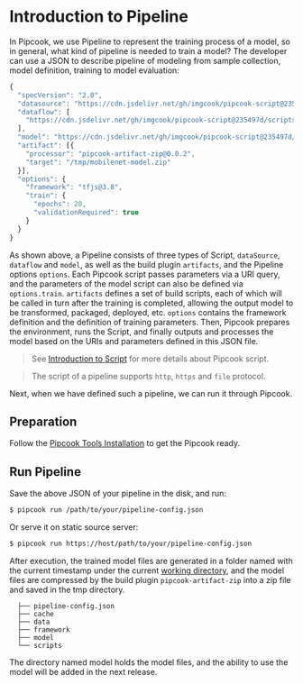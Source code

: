 # Introduction to Pipeline

In Pipcook, we use Pipeline to represent the training process of a model, so in general, what kind of pipeline is needed to train a model? The developer can use a JSON to describe pipeline of modeling from sample collection, model definition, training to model evaluation:

```js
{
  "specVersion": "2.0",
  "datasource": "https://cdn.jsdelivr.net/gh/imgcook/pipcook-script@235497d/scripts/image-classification-mobilenet/build/datasource.js?url=http://ai-sample.oss-cn-hangzhou.aliyuncs.com/image_classification/datasets/imageclass-test.zip",
  "dataflow": [
    "https://cdn.jsdelivr.net/gh/imgcook/pipcook-script@235497d/scripts/image-classification-mobilenet/build/dataflow.js?size=224&size=224"
  ],
  "model": "https://cdn.jsdelivr.net/gh/imgcook/pipcook-script@235497d/scripts/image-classification-mobilenet/build/model.js",
  "artifact": [{
    "processor": "pipcook-artifact-zip@0.0.2",
    "target": "/tmp/mobilenet-model.zip"
  }],
  "options": {
    "framework": "tfjs@3.8",
    "train": {
      "epochs": 20,
      "validationRequired": true
    }
  }
}
```

As shown above, a Pipeline consists of three types of Script, `dataSource`, `dataflow` and `model`, as well as the build plugin `artifacts`, and the Pipeline options `options`.
Each Pipcook script passes parameters via a URI query, and the parameters of the model script can also be defined via `options.train`.
`artifacts` defines a set of build scripts, each of which will be called in turn after the training is completed, allowing the output model to be transformed, packaged, deployed, etc.
`options` contains the framework definition and the definition of training parameters.
Then, Pipcook prepares the environment, runs the Script, and finally outputs and processes the model based on the URIs and parameters defined in this JSON file.

> See [Introduction to Script](./intro-to-script.md) for more details about Pipcook script.

> The script of a pipeline supports `http`, `https` and `file` protocol.

Next, when we have defined such a pipeline, we can run it through Pipcook.

## Preparation

Follow the [Pipcook Tools Installation](./pipcook-tools.md) to get the Pipcook ready.

## Run Pipeline

Save the above JSON of your pipeline in the disk, and run:

```sh
$ pipcook run /path/to/your/pipeline-config.json
```

Or serve it on static source server:

```sh
$ pipcook run https://host/path/to/your/pipeline-config.json
```

After execution, the trained model files are generated in a folder named with the current timestamp under the current [working directory](https://linux.die.net/man/3/cwd), and the model files are compressed by the build plugin `pipcook-artifact-zip` into a zip file and saved in the tmp directory.

```
  ├── pipeline-config.json
  ├── cache
  ├── data
  ├── framework
  ├── model
  └── scripts
```

The directory named model holds the model files, and the ability to use the model will be added in the next release.
